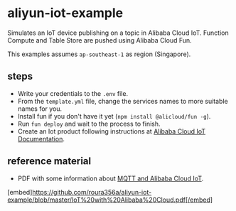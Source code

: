 # aliyun-iot-example
Simulates an IoT device publishing on a topic in Alibaba Cloud IoT. Function Compute and Table Store are pushed using Alibaba Cloud Fun.

This examples assumes `ap-southeast-1` as region (Singapore).

## steps
- Write your credentials to the `.env` file.
- From the `template.yml` file, change the services names to more suitable names for you.
- Install fun if you don't have it yet (`npm install @alicloud/fun -g`).
- Run `fun deploy` and wait to the process to finish.
- Create an Iot product following instructions at [Alibaba Cloud IoT Documentation](https://www.alibabacloud.com/help/product/30520.htm).

## reference material
- PDF with some information about [MQTT and Alibaba Cloud IoT](https://github.com/roura356a/aliyun-iot-example/blob/master/IoT%20with%20Alibaba%20Cloud.pdf).

[embed]https://github.com/roura356a/aliyun-iot-example/blob/master/IoT%20with%20Alibaba%20Cloud.pdf[/embed]

